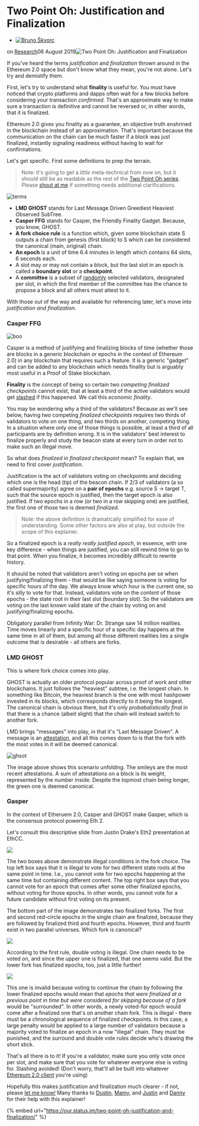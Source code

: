 # Two Point Oh: Justification and Finalization



* [ ![Bruno &#x160;kvorc](https://our.status.im/content/images/2018/10/qXAJ_ItT_400x400--1-.jpg)](https://our.status.im/author/bruno/)

on [Research](https://our.status.im/tag/research/)06 August 2019![Two Point Oh: Justification and Finalization](https://our.status.im/content/images/2019/07/Artboard-1-copy-25lap-1.png)

If you've heard the terms _justification_ and _finalization_ thrown around in the Ethereum 2.0 space but don't know what they mean, you're not alone. Let's try and demistify them.

First, let's try to understand what **finality** is useful for. You must have noticed that crypto platforms and dapps often wait for a few blocks before considering your transaction _confirmed_. That's an approximate way to make sure a transaction is definitive and cannot be reversed or, in other words, that it is finalized.

Ethereum 2.0 gives you finality as a guarantee, an objective truth enshrined in the blockchain instead of an approximation. That's important because the communication on the chain can be much faster if a block was just finalized, instantly signaling readiness without having to wait for confirmations.

Let's get specific. First some definitions to prep the terrain.

> Note: it's going to get a _little_ meta-technical from now on, but it should still be as readable as the rest of the [Two Point Oh series](https://our.status.im/tag/two-point-oh/). Please [shout at me](https://twitter.com/bitfalls) if something needs additional clarifications.

![terms](https://our.status.im/content/images/2019/08/terms.png)

* **LMD GHOST** stands for Last Message Driven Greediest Heaviest Observed SubTree.
* **Casper FFG** stands for Casper, the Friendly Finality Gadget. Because, you know, GHOST.
* **A fork choice rule** is a function which, given some blockchain state S outputs a chain from genesis \(first block\) to S which can be considered the canonical \(main, original\) chain.
* **An epoch** is a unit of time 6.4 minutes in length which contains 64 slots, 6 seconds each.
* A slot may or may not contain a block, but the last slot in an epoch is called a **boundary slot** or a **checkpoint**.
* A **committee** is a subset of [randomly](https://our.status.im/two-point-oh-randomness/) selected validators, designated per slot, in which the first member of the committee has the chance to propose a block and all others must attest to it.

With those out of the way and available for referencing later, let's move into _justification and finalization_.

### Casper FFG <a id="casperffg"></a>

![boo](https://our.status.im/content/images/2019/08/boo.png)

Casper is a method of justifying and finalizing blocks of time \(whether those are blocks in a generic blockchain or epochs in the context of Ethereum 2.0\) in any blockchain that requires such a feature. It is a generic "gadget" and can be added to any blockchain which needs finality but is arguably most useful in a Proof of Stake blockchain.

**Finality** is the concept of being so certain two _competing finalized checkpoints_ cannot exist, that at least a third of the active validators would get [slashed](https://twitter.com/drakefjustin/status/1150854927310303233) if this happened. We call this _economic finality_.

You may be wondering why a third of the validators? Because as we'll see below, having two competing _finalized checkpoints_ requires two thirds of validators to vote on one thing, and two thirds on another, competing thing. In a situation where only one of those things is possible, at least a third of all participants are by definition wrong. It is in the validators' best interest to finalize properly and study the beacon state at every turn in order not to make such an illegal move.

So what does _finalized_ in _finalized checkpoint_ mean? To explain that, we need to first cover _justification_.

Justification is the act of validators voting on checkpoints and deciding which one is the head \(tip\) of the beacon chain. If 2/3 of validators \(a so called supermajority\) agree on a **pair of epochs** e.g. source S -&gt; target T, such that the source epoch is justified, then the target epoch is also justified. If two epochs in a row \(or two in a row skipping one\) are justified, the first one of those two is deemed _finalized_.

> Note: the above definition is dramatically simplified for ease of understanding. Some other factors are also at play, but outside the scope of this explainer.

So a finalized epoch is a _really really justified epoch_, in essence, with one key difference - when things are justified, you can still rewind time to go to that point. When you finalize, it becomes incredibly difficult to rewrite history.

It should be noted that validators aren't voting on epochs per se when justifying/finalizing them - that would be like saying someone is voting for specific hours of the day. We always know which hour is the current one, so it's silly to vote for that. Instead, validators vote on the _content_ of those epochs - the state root in their last slot \(boundary slot\). So the validators are voting on the last known valid state of the chain by voting on and justifying/finalizing epochs.

Obligatory parallel from Infinity War: Dr. Strange saw 14 million realities. Time moves linearly and a specific hour of a specific day happens at the same time in all of them, but among all those different realities lies a single outcome that is desirable - all others are forks.

### LMD GHOST <a id="lmdghost"></a>

This is where fork choice comes into play.

GHOST is actually an older protocol popular across proof of work and other blockchains. It just follows the "heaviest" subtree, i.e. the longest chain. In something like Bitcoin, the heaviest branch is the one with most hashpower invested in its blocks, which corresponds directly to it being the longest. The canonical chain is obvious there, but it's only _probabalistically final_ in that there is a chance \(albeit slight\) that the chain will instead switch to another fork.

LMD brings "messages" into play, in that it's "Last Message Driven". A message is an [attestation](https://our.status.im/two-point-oh-explaining-validators/), and all this comes down to is that the fork with the most votes in it will be deemed canonical.

![ghsot](https://our.status.im/content/images/2019/08/ghsot.png)

The image above shows this scenario unfolding. The smileys are the most recent attestations. A sum of attestations on a block is its weight, represented by the number inside. Despite the topmost chain being longer, the green one is deemed canonical.

### Gasper <a id="gasper"></a>

In the context of Etheruem 2.0, Casper and GHOST make Gasper, which is the consensus protocol powering Eth 2.

Let's consult this descriptive slide from Justin Drake's Eth2 presentation at EthCC.

![](https://our.status.im/content/images/2019/07/01.png)

The two boxes above demonstrate illegal conditions in the fork choice. The top left box says that it is illegal to vote for two different state roots at the same point in time. I.e., you cannot vote for two epochs happening at the same time but containing different content. The top right box says that you cannot vote for an epoch that comes after some other finalized epochs, without voting for those epochs. In other words, you cannot vote for a future candidate without first voting on its present.

The bottom part of the image demonstrates two finalized forks. The first and second red-circle epochs in the single chain are finalized, because they are followed by finalized third and fourth epochs. However, third and fourth exist in two parallel universes. Which fork is canonical?

![](https://our.status.im/content/images/2019/07/02.png)

According to the first rule, double voting is illegal. One chain needs to be voted on, and since the upper one is finalized, that one seems valid. But the lower fork has finalized epochs, too, just a little further!

![](https://our.status.im/content/images/2019/07/03.png)

This one is invalid because voting to continue the chain by following the lower finalized epochs would mean that _epochs that were finalized at a previous point in time but were considered for skipping because of a fork_ would be "surrounded". In other words, a newly voted-for epoch would come after a finalized one that's on another chain fork. This is illegal - there must be a chronological sequence of finalized checkpoints. In this case, a large penalty would be applied to a large number of validators because a majority voted to finalize an epoch in a now "illegal" chain. They must be punished, and the surround and double vote rules decide who's drawing the short stick.

That's all there is to it! If you're a validator, make sure you only vote once per slot, and make sure that you vote for whatever everyone else is voting for. Slashing avoided! \(Don't worry, that'll all be built into whatever [Ethereum 2.0 client](https://nimbus.status.im/) you're using\)

Hopefully this makes justification and finalization much clearer - if not, please [let me know!](https://twitter.com/bitfalls) Many thanks to [Dustin](https://github.com/tersec), [Mamy](https://github.com/mratsim), and [Justin](https://twitter.com/drakefjustin) and [Danny](https://twitter.com/dannyryan) for their help with this explainer!



{% embed url="https://our.status.im/two-point-oh-justification-and-finalization/" %}



